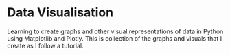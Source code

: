 # Data Visualisation
Learning to create graphs and other visual representations of data in Python using Matplotlib and Plotly.
This is collection of the graphs and visuals that I create as I follow a tutorial. 
